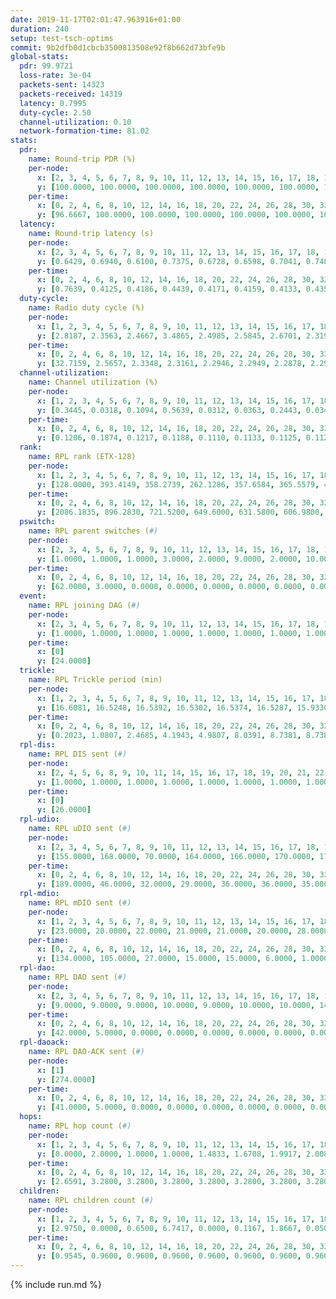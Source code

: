 ```yaml
---
date: 2019-11-17T02:01:47.963916+01:00
duration: 240
setup: test-tsch-optims
commit: 9b2dfb0d1cbcb3500813508e92f8b662d73bfe9b
global-stats:
  pdr: 99.9721
  loss-rate: 3e-04
  packets-sent: 14323
  packets-received: 14319
  latency: 0.7995
  duty-cycle: 2.50
  channel-utilization: 0.10
  network-formation-time: 81.02
stats:
  pdr:
    name: Round-trip PDR (%)
    per-node:
      x: [2, 3, 4, 5, 6, 7, 8, 9, 10, 11, 12, 13, 14, 15, 16, 17, 18, 19, 20, 21, 22, 23, 24, 25]
      y: [100.0000, 100.0000, 100.0000, 100.0000, 100.0000, 100.0000, 100.0000, 100.0000, 100.0000, 100.0000, 100.0000, 100.0000, 100.0000, 100.0000, 100.0000, 100.0000, 99.8325, 100.0000, 100.0000, 100.0000, 99.6522, 100.0000, 100.0000, 99.8288]
    per-time:
      x: [0, 2, 4, 6, 8, 10, 12, 14, 16, 18, 20, 22, 24, 26, 28, 30, 32, 34, 36, 38, 40, 42, 44, 46, 48, 50, 52, 54, 56, 58, 60, 62, 64, 66, 68, 70, 72, 74, 76, 78, 80, 82, 84, 86, 88, 90, 92, 94, 96, 98, 100, 102, 104, 106, 108, 110, 112, 114, 116, 118, 120, 122, 124, 126, 128, 130, 132, 134, 136, 138, 140, 142, 144, 146, 148, 150, 152, 154, 156, 158, 160, 162, 164, 166, 168, 170, 172, 174, 176, 178, 180, 182, 184, 186, 188, 190, 192, 194, 196, 198, 200, 202, 204, 206, 208, 210, 212, 214, 216, 218, 220, 222, 224, 226, 228, 230, 232, 234, 236, 238, 240]
      y: [96.6667, 100.0000, 100.0000, 100.0000, 100.0000, 100.0000, 100.0000, 100.0000, 100.0000, 100.0000, 100.0000, 100.0000, 100.0000, 100.0000, 100.0000, 100.0000, 100.0000, 100.0000, 100.0000, 100.0000, 100.0000, 100.0000, 100.0000, 100.0000, 100.0000, 100.0000, 100.0000, 100.0000, 100.0000, 100.0000, 100.0000, 100.0000, 100.0000, 100.0000, 100.0000, 100.0000, 100.0000, 100.0000, 100.0000, 100.0000, 100.0000, 100.0000, 100.0000, 100.0000, 100.0000, 100.0000, 100.0000, 100.0000, 100.0000, 100.0000, 100.0000, 100.0000, 100.0000, 100.0000, 100.0000, 100.0000, 100.0000, 100.0000, 100.0000, 100.0000, 100.0000, 100.0000, 100.0000, 100.0000, 100.0000, 100.0000, 100.0000, 100.0000, 100.0000, 100.0000, 100.0000, 100.0000, 100.0000, 100.0000, 100.0000, 100.0000, 100.0000, 100.0000, 100.0000, 100.0000, 100.0000, 100.0000, 100.0000, 100.0000, 100.0000, 100.0000, 100.0000, 100.0000, 100.0000, 100.0000, 100.0000, 100.0000, 100.0000, 100.0000, 100.0000, 100.0000, 100.0000, 100.0000, 100.0000, 100.0000, 100.0000, 100.0000, 100.0000, 100.0000, 100.0000, 100.0000, 100.0000, 100.0000, 100.0000, 100.0000, 100.0000, 100.0000, 100.0000, 100.0000, 100.0000, 100.0000, 100.0000, 100.0000, 100.0000, 100.0000, null]
  latency:
    name: Round-trip latency (s)
    per-node:
      x: [2, 3, 4, 5, 6, 7, 8, 9, 10, 11, 12, 13, 14, 15, 16, 17, 18, 19, 20, 21, 22, 23, 24, 25]
      y: [0.6429, 0.6940, 0.6100, 0.7375, 0.6728, 0.6598, 0.7041, 0.7480, 0.6762, 0.7552, 0.7387, 0.7428, 0.7368, 0.7210, 0.8613, 0.8463, 0.9013, 0.9402, 0.9076, 0.9356, 0.9222, 1.0457, 1.0752, 0.9580]
    per-time:
      x: [0, 2, 4, 6, 8, 10, 12, 14, 16, 18, 20, 22, 24, 26, 28, 30, 32, 34, 36, 38, 40, 42, 44, 46, 48, 50, 52, 54, 56, 58, 60, 62, 64, 66, 68, 70, 72, 74, 76, 78, 80, 82, 84, 86, 88, 90, 92, 94, 96, 98, 100, 102, 104, 106, 108, 110, 112, 114, 116, 118, 120, 122, 124, 126, 128, 130, 132, 134, 136, 138, 140, 142, 144, 146, 148, 150, 152, 154, 156, 158, 160, 162, 164, 166, 168, 170, 172, 174, 176, 178, 180, 182, 184, 186, 188, 190, 192, 194, 196, 198, 200, 202, 204, 206, 208, 210, 212, 214, 216, 218, 220, 222, 224, 226, 228, 230, 232, 234, 236, 238, 240]
      y: [0.7639, 0.4125, 0.4186, 0.4439, 0.4171, 0.4159, 0.4133, 0.4358, 0.4320, 0.4066, 0.4192, 0.3929, 0.4281, 0.4256, 0.3986, 0.3615, 0.4112, 0.3643, 0.3922, 0.4124, 0.4098, 0.3633, 0.3490, 0.3935, 0.3921, 0.3765, 0.3953, 0.3812, 0.3940, 0.3720, 0.3971, 0.3427, 0.3468, 0.3727, 0.3443, 0.3488, 0.3602, 0.3619, 0.3680, 0.3302, 0.3147, 0.3732, 0.3522, 0.3478, 0.3241, 0.3203, 0.3658, 0.4503, 0.4520, 0.4232, 0.3631, 0.3672, 0.4362, 0.7411, 0.8215, 0.6105, 0.5344, 0.4462, 0.3710, 0.7775, 0.9065, 0.6480, 0.4821, 0.5046, 0.4202, 0.7793, 1.2840, 1.2534, 0.9440, 0.7458, 0.5292, 0.8439, 1.2880, 1.3102, 1.2941, 1.2884, 0.9591, 0.9930, 1.3097, 1.2950, 1.3376, 1.3092, 1.2904, 1.3168, 1.3087, 1.2989, 1.2928, 1.2996, 1.2996, 1.3185, 1.3233, 1.3158, 1.3233, 1.3205, 1.2967, 1.3013, 1.3230, 1.3123, 1.3177, 1.3399, 1.3065, 1.3031, 1.2601, 1.2545, 1.2526, 1.2940, 1.2805, 1.2717, 1.2813, 1.3073, 1.2809, 1.3087, 1.3022, 1.3300, 1.2984, 1.3122, 1.2707, 1.2933, 1.2851, 1.2676, null]
  duty-cycle:
    name: Radio duty cycle (%)
    per-node:
      x: [1, 2, 3, 4, 5, 6, 7, 8, 9, 10, 11, 12, 13, 14, 15, 16, 17, 18, 19, 20, 21, 22, 23, 24, 25]
      y: [2.8187, 2.3563, 2.4667, 3.4865, 2.4985, 2.5845, 2.6701, 2.3194, 2.2672, 2.2924, 2.3387, 2.4530, 2.5323, 2.4658, 2.5215, 2.3879, 2.4943, 2.3994, 2.5476, 2.4978, 2.3857, 2.5038, 2.4218, 2.4872, 2.3574]
    per-time:
      x: [0, 2, 4, 6, 8, 10, 12, 14, 16, 18, 20, 22, 24, 26, 28, 30, 32, 34, 36, 38, 40, 42, 44, 46, 48, 50, 52, 54, 56, 58, 60, 62, 64, 66, 68, 70, 72, 74, 76, 78, 80, 82, 84, 86, 88, 90, 92, 94, 96, 98, 100, 102, 104, 106, 108, 110, 112, 114, 116, 118, 120, 122, 124, 126, 128, 130, 132, 134, 136, 138, 140, 142, 144, 146, 148, 150, 152, 154, 156, 158, 160, 162, 164, 166, 168, 170, 172, 174, 176, 178, 180, 182, 184, 186, 188, 190, 192, 194, 196, 198, 200, 202, 204, 206, 208, 210, 212, 214, 216, 218, 220, 222, 224, 226, 228, 230, 232, 234, 236, 238]
      y: [32.7159, 2.5657, 2.3348, 2.3161, 2.2946, 2.2949, 2.2878, 2.2906, 2.3137, 2.3045, 2.2812, 2.2714, 2.2871, 2.3224, 2.2926, 2.2967, 2.2452, 2.2626, 2.2565, 2.2711, 2.2942, 2.2809, 2.2382, 2.2554, 2.2762, 2.2868, 2.2757, 2.2626, 2.2789, 2.2831, 2.2699, 2.2406, 2.2493, 2.2461, 2.2583, 2.2486, 2.2300, 2.2325, 2.2265, 2.2313, 2.2295, 2.2313, 2.2441, 2.2431, 2.2164, 2.2257, 2.2168, 2.2293, 2.2100, 2.2257, 2.2025, 2.2202, 2.2637, 2.2349, 2.2400, 2.2482, 2.2466, 2.2685, 2.2460, 2.2404, 2.2544, 2.2432, 2.2411, 2.2569, 2.2263, 2.2339, 2.2279, 2.1993, 2.2280, 2.2359, 2.2116, 2.2145, 2.2444, 2.1961, 2.2323, 2.2223, 2.2261, 2.2252, 2.2357, 2.2337, 2.2262, 2.2429, 2.2316, 2.2306, 2.2408, 2.2225, 2.2459, 2.2332, 2.2405, 2.2313, 2.2418, 2.2560, 2.2329, 2.2534, 2.2410, 2.2207, 2.2431, 2.2239, 2.2229, 2.2434, 2.2517, 2.2163, 2.2261, 2.2080, 2.1880, 2.2021, 2.2140, 2.2442, 2.2314, 2.2340, 2.2494, 2.2297, 2.2502, 2.2555, 2.2540, 2.2484, 2.2345, 2.2203, 2.2142, 2.2238]
  channel-utilization:
    name: Channel utilization (%)
    per-node:
      x: [1, 2, 3, 4, 5, 6, 7, 8, 9, 10, 11, 12, 13, 14, 15, 16, 17, 18, 19, 20, 21, 22, 23, 24, 25]
      y: [0.3445, 0.0318, 0.1094, 0.5639, 0.0312, 0.0363, 0.2443, 0.0340, 0.0314, 0.0853, 0.0364, 0.1305, 0.0917, 0.0408, 0.1561, 0.0526, 0.0956, 0.0850, 0.0327, 0.0702, 0.0450, 0.0605, 0.0330, 0.0312, 0.0341]
    per-time:
      x: [0, 2, 4, 6, 8, 10, 12, 14, 16, 18, 20, 22, 24, 26, 28, 30, 32, 34, 36, 38, 40, 42, 44, 46, 48, 50, 52, 54, 56, 58, 60, 62, 64, 66, 68, 70, 72, 74, 76, 78, 80, 82, 84, 86, 88, 90, 92, 94, 96, 98, 100, 102, 104, 106, 108, 110, 112, 114, 116, 118, 120, 122, 124, 126, 128, 130, 132, 134, 136, 138, 140, 142, 144, 146, 148, 150, 152, 154, 156, 158, 160, 162, 164, 166, 168, 170, 172, 174, 176, 178, 180, 182, 184, 186, 188, 190, 192, 194, 196, 198, 200, 202, 204, 206, 208, 210, 212, 214, 216, 218, 220, 222, 224, 226, 228, 230, 232, 234, 236, 238]
      y: [0.1206, 0.1874, 0.1217, 0.1188, 0.1110, 0.1133, 0.1125, 0.1120, 0.1173, 0.1159, 0.1096, 0.1064, 0.1119, 0.1237, 0.1150, 0.1137, 0.0980, 0.1049, 0.1023, 0.1071, 0.1153, 0.1112, 0.0959, 0.1015, 0.1080, 0.1107, 0.1077, 0.1050, 0.1100, 0.1105, 0.1077, 0.0983, 0.0993, 0.0997, 0.1009, 0.1003, 0.0940, 0.0954, 0.0937, 0.0939, 0.0929, 0.0957, 0.0980, 0.0993, 0.0888, 0.0926, 0.0911, 0.0938, 0.0892, 0.0943, 0.0863, 0.0927, 0.1049, 0.0965, 0.1002, 0.1017, 0.0994, 0.1072, 0.0994, 0.0967, 0.1026, 0.0997, 0.0998, 0.1041, 0.0944, 0.0961, 0.0942, 0.0855, 0.0943, 0.0967, 0.0880, 0.0901, 0.1006, 0.0846, 0.0956, 0.0905, 0.0942, 0.0915, 0.0956, 0.0967, 0.0931, 0.0990, 0.0956, 0.0941, 0.0963, 0.0909, 0.0982, 0.0948, 0.0984, 0.0957, 0.0991, 0.1044, 0.0976, 0.1021, 0.1004, 0.0926, 0.1009, 0.0943, 0.0935, 0.1011, 0.1005, 0.0925, 0.0921, 0.0883, 0.0805, 0.0854, 0.0912, 0.0993, 0.0978, 0.0955, 0.1007, 0.0944, 0.0994, 0.1025, 0.1020, 0.1001, 0.0970, 0.0938, 0.0898, 0.0928]
  rank:
    name: RPL rank (ETX-128)
    per-node:
      x: [1, 2, 3, 4, 5, 6, 7, 8, 9, 10, 11, 12, 13, 14, 15, 16, 17, 18, 19, 20, 21, 22, 23, 24, 25]
      y: [128.0000, 393.4149, 358.2739, 262.1286, 357.6584, 365.5579, 455.6345, 431.5950, 585.9200, 454.4309, 434.1240, 444.2664, 578.9438, 583.0905, 558.7737, 576.0741, 607.7251, 758.1020, 816.0286, 779.5280, 815.7469, 1013.6667, 889.0357, 907.2863, 906.5968]
    per-time:
      x: [0, 2, 4, 6, 8, 10, 12, 14, 16, 18, 20, 22, 24, 26, 28, 30, 32, 34, 36, 38, 40, 42, 44, 46, 48, 50, 52, 54, 56, 58, 60, 62, 64, 66, 68, 70, 72, 74, 76, 78, 80, 82, 84, 86, 88, 90, 92, 94, 96, 98, 100, 102, 104, 106, 108, 110, 112, 114, 116, 118, 120, 122, 124, 126, 128, 130, 132, 134, 136, 138, 140, 142, 144, 146, 148, 150, 152, 154, 156, 158, 160, 162, 164, 166, 168, 170, 172, 174, 176, 178, 180, 182, 184, 186, 188, 190, 192, 194, 196, 198, 200, 202, 204, 206, 208, 210, 212, 214, 216, 218, 220, 222, 224, 226, 228, 230, 232, 234, 236, 238]
      y: [2086.1835, 896.2830, 721.5200, 649.6000, 631.5800, 606.9800, 608.9800, 621.7600, 607.4600, 612.4314, 614.6400, 615.4600, 610.2400, 625.0000, 605.9400, 630.3922, 608.3200, 605.5800, 598.8400, 600.4902, 619.3269, 607.9200, 598.7255, 595.9000, 595.9400, 587.4528, 558.3600, 563.0600, 561.4600, 560.8627, 557.9423, 546.5400, 539.8800, 535.4600, 556.9400, 546.9020, 536.3529, 534.8000, 531.2600, 535.1961, 530.6000, 528.9623, 514.4000, 498.2549, 502.1600, 504.8000, 514.3200, 553.7843, 555.1800, 559.3333, 556.5882, 555.8200, 567.2364, 555.3200, 557.7200, 565.2200, 569.3269, 564.1509, 551.4200, 540.8627, 532.3400, 532.2200, 537.0196, 536.5283, 525.9038, 525.8846, 515.8200, 511.6200, 525.3400, 529.7400, 523.6600, 524.9400, 543.1176, 541.8800, 545.5000, 555.4600, 554.2885, 549.1538, 532.0000, 540.7400, 529.8077, 533.1000, 537.4314, 534.3400, 543.9200, 539.1200, 550.2308, 550.8039, 557.0588, 550.6078, 539.5686, 543.8627, 540.7059, 539.5294, 526.4400, 518.7600, 522.3800, 521.0192, 512.2800, 514.0800, 520.0185, 507.1800, 512.2600, 513.9400, 513.0200, 522.2200, 518.1000, 535.8113, 532.3148, 526.7255, 522.8627, 517.7059, 512.1400, 522.0980, 520.8400, 515.1176, 509.5490, 501.8600, 502.4902, 507.6275]
  pswitch:
    name: RPL parent switches (#)
    per-node:
      x: [2, 3, 4, 5, 6, 7, 8, 9, 10, 11, 12, 13, 14, 15, 16, 17, 18, 19, 20, 21, 22, 23, 24, 25]
      y: [1.0000, 1.0000, 1.0000, 3.0000, 2.0000, 9.0000, 2.0000, 10.0000, 6.0000, 2.0000, 4.0000, 9.0000, 3.0000, 3.0000, 3.0000, 11.0000, 15.0000, 6.0000, 10.0000, 5.0000, 6.0000, 13.0000, 16.0000, 8.0000]
    per-time:
      x: [0, 2, 4, 6, 8, 10, 12, 14, 16, 18, 20, 22, 24, 26, 28, 30, 32, 34, 36, 38, 40, 42, 44, 46, 48, 50, 52, 54, 56, 58, 60, 62, 64, 66, 68, 70, 72, 74, 76, 78, 80, 82, 84, 86, 88, 90, 92, 94, 96, 98, 100, 102, 104, 106, 108, 110, 112, 114, 116, 118, 120, 122, 124, 126, 128, 130, 132, 134, 136, 138, 140, 142, 144, 146, 148, 150, 152, 154, 156, 158, 160, 162, 164, 166, 168, 170, 172, 174, 176, 178, 180, 182, 184, 186, 188, 190, 192, 194, 196, 198, 200, 202, 204, 206, 208, 210, 212, 214, 216, 218, 220, 222, 224, 226, 228, 230, 232, 234, 236, 238]
      y: [62.0000, 3.0000, 0.0000, 0.0000, 0.0000, 0.0000, 0.0000, 0.0000, 0.0000, 1.0000, 0.0000, 0.0000, 0.0000, 4.0000, 0.0000, 1.0000, 0.0000, 0.0000, 0.0000, 1.0000, 2.0000, 0.0000, 1.0000, 0.0000, 0.0000, 3.0000, 0.0000, 0.0000, 0.0000, 1.0000, 2.0000, 0.0000, 0.0000, 0.0000, 0.0000, 1.0000, 1.0000, 0.0000, 0.0000, 1.0000, 0.0000, 3.0000, 0.0000, 1.0000, 0.0000, 0.0000, 0.0000, 1.0000, 0.0000, 1.0000, 1.0000, 0.0000, 5.0000, 0.0000, 0.0000, 0.0000, 2.0000, 3.0000, 0.0000, 1.0000, 0.0000, 0.0000, 1.0000, 3.0000, 2.0000, 2.0000, 0.0000, 0.0000, 0.0000, 0.0000, 0.0000, 0.0000, 1.0000, 0.0000, 0.0000, 0.0000, 2.0000, 2.0000, 1.0000, 0.0000, 2.0000, 0.0000, 1.0000, 0.0000, 0.0000, 0.0000, 2.0000, 1.0000, 1.0000, 1.0000, 1.0000, 1.0000, 1.0000, 1.0000, 0.0000, 0.0000, 0.0000, 2.0000, 0.0000, 0.0000, 4.0000, 0.0000, 0.0000, 0.0000, 0.0000, 0.0000, 0.0000, 3.0000, 4.0000, 1.0000, 1.0000, 1.0000, 0.0000, 1.0000, 0.0000, 1.0000, 1.0000, 0.0000, 1.0000, 1.0000]
  event:
    name: RPL joining DAG (#)
    per-node:
      x: [2, 3, 4, 5, 6, 7, 8, 9, 10, 11, 12, 13, 14, 15, 16, 17, 18, 19, 20, 21, 22, 23, 24, 25]
      y: [1.0000, 1.0000, 1.0000, 1.0000, 1.0000, 1.0000, 1.0000, 1.0000, 1.0000, 1.0000, 1.0000, 1.0000, 1.0000, 1.0000, 1.0000, 1.0000, 1.0000, 1.0000, 1.0000, 1.0000, 1.0000, 1.0000, 1.0000, 1.0000]
    per-time:
      x: [0]
      y: [24.0000]
  trickle:
    name: RPL Trickle period (min)
    per-node:
      x: [1, 2, 3, 4, 5, 6, 7, 8, 9, 10, 11, 12, 13, 14, 15, 16, 17, 18, 19, 20, 21, 22, 23, 24, 25]
      y: [16.6081, 16.5248, 16.5392, 16.5302, 16.5374, 16.5287, 15.9330, 16.3829, 16.2092, 16.1884, 16.3871, 16.2491, 16.2041, 16.3891, 16.5374, 16.3871, 16.2151, 16.0328, 16.5222, 16.4017, 15.5205, 16.3843, 16.4287, 16.5768, 16.3468]
    per-time:
      x: [0, 2, 4, 6, 8, 10, 12, 14, 16, 18, 20, 22, 24, 26, 28, 30, 32, 34, 36, 38, 40, 42, 44, 46, 48, 50, 52, 54, 56, 58, 60, 62, 64, 66, 68, 70, 72, 74, 76, 78, 80, 82, 84, 86, 88, 90, 92, 94, 96, 98, 100, 102, 104, 106, 108, 110, 112, 114, 116, 118, 120, 122, 124, 126, 128, 130, 132, 134, 136, 138, 140, 142, 144, 146, 148, 150, 152, 154, 156, 158, 160, 162, 164, 166, 168, 170, 172, 174, 176, 178, 180, 182, 184, 186, 188, 190, 192, 194, 196, 198, 200, 202, 204, 206, 208, 210, 212, 214, 216, 218, 220, 222, 224, 226, 228, 230, 232, 234, 236, 238]
      y: [0.2023, 1.0807, 2.4685, 4.1943, 4.9807, 8.0391, 8.7381, 8.7381, 8.7381, 14.0495, 17.1267, 17.4763, 17.4763, 17.4763, 17.4763, 17.4763, 17.4763, 17.4763, 17.4763, 17.4763, 17.4763, 17.4763, 16.8177, 16.8646, 16.9083, 16.9817, 17.0394, 17.1267, 17.1267, 17.1336, 17.1402, 17.4763, 17.4763, 17.4763, 17.4763, 17.4763, 17.4763, 17.4763, 17.4763, 17.4763, 17.4763, 17.4763, 17.4763, 17.4763, 17.4763, 17.4763, 17.4763, 17.4763, 17.4763, 17.4763, 17.4763, 17.4763, 17.4763, 17.4763, 17.4763, 17.4763, 17.4763, 17.4763, 17.4763, 17.4763, 17.4763, 17.4763, 17.4763, 17.4763, 17.4763, 17.4763, 17.4763, 17.4763, 17.4763, 17.4763, 17.4763, 17.4763, 17.4763, 17.4763, 17.4763, 17.4763, 17.4763, 17.4763, 17.4763, 17.4763, 17.4763, 17.4763, 17.4763, 17.4763, 17.4763, 17.4763, 17.4763, 17.4763, 17.4763, 17.4763, 17.4763, 17.4763, 17.4763, 17.4763, 17.4763, 17.4763, 17.4763, 17.4763, 17.4763, 17.4763, 17.4763, 17.4763, 17.4763, 17.4763, 17.4763, 17.4763, 17.4763, 17.4763, 17.4763, 17.4763, 17.4763, 17.4763, 17.4763, 17.4763, 17.4763, 17.4763, 17.4763, 17.4763, 17.4763, 17.4763]
  rpl-dis:
    name: RPL DIS sent (#)
    per-node:
      x: [2, 4, 5, 6, 8, 9, 10, 11, 14, 15, 16, 17, 18, 19, 20, 21, 22, 23, 24, 25]
      y: [1.0000, 1.0000, 1.0000, 1.0000, 1.0000, 1.0000, 1.0000, 1.0000, 2.0000, 1.0000, 1.0000, 1.0000, 1.0000, 2.0000, 1.0000, 1.0000, 2.0000, 3.0000, 2.0000, 1.0000]
    per-time:
      x: [0]
      y: [26.0000]
  rpl-udio:
    name: RPL uDIO sent (#)
    per-node:
      x: [2, 3, 4, 5, 6, 7, 8, 9, 10, 11, 12, 13, 14, 15, 16, 17, 18, 19, 20, 21, 22, 23, 24, 25]
      y: [155.0000, 168.0000, 70.0000, 164.0000, 166.0000, 170.0000, 174.0000, 171.0000, 175.0000, 170.0000, 169.0000, 170.0000, 170.0000, 149.0000, 169.0000, 185.0000, 175.0000, 173.0000, 183.0000, 167.0000, 177.0000, 185.0000, 164.0000, 160.0000]
    per-time:
      x: [0, 2, 4, 6, 8, 10, 12, 14, 16, 18, 20, 22, 24, 26, 28, 30, 32, 34, 36, 38, 40, 42, 44, 46, 48, 50, 52, 54, 56, 58, 60, 62, 64, 66, 68, 70, 72, 74, 76, 78, 80, 82, 84, 86, 88, 90, 92, 94, 96, 98, 100, 102, 104, 106, 108, 110, 112, 114, 116, 118, 120, 122, 124, 126, 128, 130, 132, 134, 136, 138, 140, 142, 144, 146, 148, 150, 152, 154, 156, 158, 160, 162, 164, 166, 168, 170, 172, 174, 176, 178, 180, 182, 184, 186, 188, 190, 192, 194, 196, 198, 200, 202, 204, 206, 208, 210, 212, 214, 216, 218, 220, 222, 224, 226, 228, 230, 232, 234, 236, 238, 240]
      y: [189.0000, 46.0000, 32.0000, 29.0000, 36.0000, 36.0000, 35.0000, 33.0000, 30.0000, 34.0000, 31.0000, 29.0000, 32.0000, 32.0000, 28.0000, 37.0000, 31.0000, 28.0000, 37.0000, 29.0000, 34.0000, 28.0000, 35.0000, 33.0000, 32.0000, 31.0000, 31.0000, 30.0000, 29.0000, 29.0000, 32.0000, 31.0000, 32.0000, 31.0000, 33.0000, 34.0000, 30.0000, 28.0000, 32.0000, 33.0000, 29.0000, 30.0000, 30.0000, 30.0000, 29.0000, 29.0000, 35.0000, 41.0000, 31.0000, 32.0000, 30.0000, 30.0000, 38.0000, 29.0000, 30.0000, 36.0000, 29.0000, 31.0000, 27.0000, 31.0000, 33.0000, 35.0000, 32.0000, 30.0000, 31.0000, 30.0000, 27.0000, 33.0000, 35.0000, 35.0000, 31.0000, 35.0000, 27.0000, 34.0000, 34.0000, 35.0000, 28.0000, 28.0000, 33.0000, 35.0000, 32.0000, 35.0000, 29.0000, 34.0000, 29.0000, 31.0000, 27.0000, 37.0000, 30.0000, 32.0000, 37.0000, 23.0000, 31.0000, 30.0000, 33.0000, 28.0000, 29.0000, 34.0000, 31.0000, 30.0000, 31.0000, 35.0000, 26.0000, 34.0000, 30.0000, 36.0000, 31.0000, 36.0000, 32.0000, 32.0000, 30.0000, 31.0000, 33.0000, 37.0000, 33.0000, 31.0000, 33.0000, 35.0000, 30.0000, 28.0000, 3.0000]
  rpl-mdio:
    name: RPL mDIO sent (#)
    per-node:
      x: [1, 2, 3, 4, 5, 6, 7, 8, 9, 10, 11, 12, 13, 14, 15, 16, 17, 18, 19, 20, 21, 22, 23, 24, 25]
      y: [23.0000, 20.0000, 22.0000, 21.0000, 21.0000, 20.0000, 28.0000, 25.0000, 27.0000, 28.0000, 26.0000, 26.0000, 28.0000, 25.0000, 21.0000, 26.0000, 25.0000, 34.0000, 25.0000, 27.0000, 34.0000, 26.0000, 25.0000, 26.0000, 30.0000]
    per-time:
      x: [0, 2, 4, 6, 8, 10, 12, 14, 16, 18, 20, 22, 24, 26, 28, 30, 32, 34, 36, 38, 40, 42, 44, 46, 48, 50, 52, 54, 56, 58, 60, 62, 64, 66, 68, 70, 72, 74, 76, 78, 80, 82, 84, 86, 88, 90, 92, 94, 96, 98, 100, 102, 104, 106, 108, 110, 112, 114, 116, 118, 120, 122, 124, 126, 128, 130, 132, 134, 136, 138, 140, 142, 144, 146, 148, 150, 152, 154, 156, 158, 160, 162, 164, 166, 168, 170, 172, 174, 176, 178, 180, 182, 184, 186, 188, 190, 192, 194, 196, 198, 200, 202, 204, 206, 208, 210, 212, 214, 216, 218, 220, 222, 224, 226, 228, 230, 232, 234, 236, 238]
      y: [134.0000, 105.0000, 27.0000, 15.0000, 15.0000, 6.0000, 1.0000, 7.0000, 10.0000, 6.0000, 1.0000, 0.0000, 0.0000, 1.0000, 4.0000, 10.0000, 5.0000, 1.0000, 3.0000, 1.0000, 0.0000, 0.0000, 7.0000, 3.0000, 7.0000, 8.0000, 5.0000, 1.0000, 0.0000, 1.0000, 0.0000, 3.0000, 5.0000, 5.0000, 9.0000, 2.0000, 1.0000, 0.0000, 0.0000, 3.0000, 4.0000, 5.0000, 5.0000, 3.0000, 4.0000, 0.0000, 0.0000, 1.0000, 2.0000, 7.0000, 4.0000, 4.0000, 5.0000, 2.0000, 1.0000, 0.0000, 0.0000, 4.0000, 5.0000, 5.0000, 5.0000, 4.0000, 1.0000, 0.0000, 1.0000, 1.0000, 3.0000, 6.0000, 7.0000, 4.0000, 3.0000, 0.0000, 0.0000, 1.0000, 1.0000, 6.0000, 2.0000, 9.0000, 4.0000, 2.0000, 0.0000, 1.0000, 0.0000, 3.0000, 5.0000, 3.0000, 7.0000, 5.0000, 1.0000, 0.0000, 0.0000, 1.0000, 1.0000, 6.0000, 4.0000, 9.0000, 4.0000, 0.0000, 0.0000, 0.0000, 1.0000, 3.0000, 9.0000, 5.0000, 4.0000, 3.0000, 0.0000, 0.0000, 1.0000, 2.0000, 7.0000, 4.0000, 4.0000, 5.0000, 2.0000, 1.0000, 0.0000, 0.0000, 2.0000, 3.0000]
  rpl-dao:
    name: RPL DAO sent (#)
    per-node:
      x: [2, 3, 4, 5, 6, 7, 8, 9, 10, 11, 12, 13, 14, 15, 16, 17, 18, 19, 20, 21, 22, 23, 24, 25]
      y: [9.0000, 9.0000, 9.0000, 10.0000, 9.0000, 10.0000, 10.0000, 14.0000, 10.0000, 10.0000, 10.0000, 11.0000, 11.0000, 9.0000, 10.0000, 15.0000, 15.0000, 11.0000, 14.0000, 11.0000, 11.0000, 17.0000, 18.0000, 12.0000]
    per-time:
      x: [0, 2, 4, 6, 8, 10, 12, 14, 16, 18, 20, 22, 24, 26, 28, 30, 32, 34, 36, 38, 40, 42, 44, 46, 48, 50, 52, 54, 56, 58, 60, 62, 64, 66, 68, 70, 72, 74, 76, 78, 80, 82, 84, 86, 88, 90, 92, 94, 96, 98, 100, 102, 104, 106, 108, 110, 112, 114, 116, 118, 120, 122, 124, 126, 128, 130, 132, 134, 136, 138, 140, 142, 144, 146, 148, 150, 152, 154, 156, 158, 160, 162, 164, 166, 168, 170, 172, 174, 176, 178, 180, 182, 184, 186, 188, 190, 192, 194, 196, 198, 200, 202, 204, 206, 208, 210, 212, 214, 216, 218, 220, 222, 224, 226, 228, 230, 232, 234, 236, 238]
      y: [42.0000, 5.0000, 0.0000, 0.0000, 0.0000, 0.0000, 0.0000, 0.0000, 0.0000, 1.0000, 0.0000, 0.0000, 0.0000, 4.0000, 10.0000, 10.0000, 0.0000, 0.0000, 0.0000, 1.0000, 2.0000, 0.0000, 1.0000, 0.0000, 1.0000, 3.0000, 0.0000, 4.0000, 4.0000, 9.0000, 3.0000, 0.0000, 0.0000, 0.0000, 1.0000, 1.0000, 1.0000, 0.0000, 1.0000, 3.0000, 0.0000, 2.0000, 4.0000, 10.0000, 1.0000, 1.0000, 0.0000, 1.0000, 1.0000, 2.0000, 2.0000, 0.0000, 6.0000, 0.0000, 0.0000, 1.0000, 3.0000, 12.0000, 1.0000, 3.0000, 0.0000, 0.0000, 2.0000, 3.0000, 2.0000, 2.0000, 1.0000, 0.0000, 0.0000, 0.0000, 2.0000, 5.0000, 7.0000, 3.0000, 0.0000, 0.0000, 3.0000, 2.0000, 3.0000, 1.0000, 3.0000, 0.0000, 1.0000, 0.0000, 1.0000, 2.0000, 9.0000, 1.0000, 2.0000, 1.0000, 2.0000, 2.0000, 3.0000, 2.0000, 0.0000, 2.0000, 1.0000, 2.0000, 0.0000, 2.0000, 10.0000, 1.0000, 3.0000, 0.0000, 1.0000, 0.0000, 0.0000, 5.0000, 4.0000, 3.0000, 1.0000, 2.0000, 0.0000, 3.0000, 3.0000, 5.0000, 3.0000, 0.0000, 1.0000, 1.0000]
  rpl-daoack:
    name: RPL DAO-ACK sent (#)
    per-node:
      x: [1]
      y: [274.0000]
    per-time:
      x: [0, 2, 4, 6, 8, 10, 12, 14, 16, 18, 20, 22, 24, 26, 28, 30, 32, 34, 36, 38, 40, 42, 44, 46, 48, 50, 52, 54, 56, 58, 60, 62, 64, 66, 68, 70, 72, 74, 76, 78, 80, 82, 84, 86, 88, 90, 92, 94, 96, 98, 100, 102, 104, 106, 108, 110, 112, 114, 116, 118, 120, 122, 124, 126, 128, 130, 132, 134, 136, 138, 140, 142, 144, 146, 148, 150, 152, 154, 156, 158, 160, 162, 164, 166, 168, 170, 172, 174, 176, 178, 180, 182, 184, 186, 188, 190, 192, 194, 196, 198, 200, 202, 204, 206, 208, 210, 212, 214, 216, 218, 220, 222, 224, 226, 228, 230, 232, 234, 236, 238]
      y: [41.0000, 5.0000, 0.0000, 0.0000, 0.0000, 0.0000, 0.0000, 0.0000, 0.0000, 1.0000, 0.0000, 0.0000, 0.0000, 4.0000, 10.0000, 10.0000, 0.0000, 0.0000, 0.0000, 1.0000, 2.0000, 0.0000, 1.0000, 0.0000, 1.0000, 3.0000, 0.0000, 4.0000, 4.0000, 9.0000, 3.0000, 0.0000, 0.0000, 0.0000, 1.0000, 1.0000, 1.0000, 0.0000, 1.0000, 3.0000, 0.0000, 2.0000, 4.0000, 10.0000, 1.0000, 1.0000, 0.0000, 1.0000, 1.0000, 2.0000, 2.0000, 0.0000, 6.0000, 0.0000, 0.0000, 1.0000, 3.0000, 12.0000, 1.0000, 3.0000, 0.0000, 0.0000, 2.0000, 3.0000, 2.0000, 2.0000, 1.0000, 0.0000, 0.0000, 0.0000, 2.0000, 5.0000, 7.0000, 3.0000, 0.0000, 0.0000, 3.0000, 2.0000, 3.0000, 1.0000, 3.0000, 0.0000, 1.0000, 0.0000, 1.0000, 2.0000, 9.0000, 1.0000, 2.0000, 1.0000, 2.0000, 2.0000, 3.0000, 2.0000, 0.0000, 2.0000, 1.0000, 2.0000, 0.0000, 2.0000, 10.0000, 1.0000, 3.0000, 0.0000, 1.0000, 0.0000, 0.0000, 5.0000, 4.0000, 3.0000, 1.0000, 2.0000, 0.0000, 3.0000, 3.0000, 5.0000, 3.0000, 0.0000, 1.0000, 1.0000]
  hops:
    name: RPL hop count (#)
    per-node:
      x: [1, 2, 3, 4, 5, 6, 7, 8, 9, 10, 11, 12, 13, 14, 15, 16, 17, 18, 19, 20, 21, 22, 23, 24, 25]
      y: [0.0000, 2.0000, 1.0000, 1.0000, 1.4833, 1.6708, 1.9917, 2.0083, 2.9875, 2.1042, 2.0083, 2.1167, 2.8917, 3.2458, 2.9917, 3.1167, 2.6333, 3.9125, 4.3849, 3.7364, 4.1632, 4.0042, 4.8033, 4.7950, 4.9292]
    per-time:
      x: [0, 2, 4, 6, 8, 10, 12, 14, 16, 18, 20, 22, 24, 26, 28, 30, 32, 34, 36, 38, 40, 42, 44, 46, 48, 50, 52, 54, 56, 58, 60, 62, 64, 66, 68, 70, 72, 74, 76, 78, 80, 82, 84, 86, 88, 90, 92, 94, 96, 98, 100, 102, 104, 106, 108, 110, 112, 114, 116, 118, 120, 122, 124, 126, 128, 130, 132, 134, 136, 138, 140, 142, 144, 146, 148, 150, 152, 154, 156, 158, 160, 162, 164, 166, 168, 170, 172, 174, 176, 178, 180, 182, 184, 186, 188, 190, 192, 194, 196, 198, 200, 202, 204, 206, 208, 210, 212, 214, 216, 218, 220, 222, 224, 226, 228, 230, 232, 234, 236, 238]
      y: [2.6591, 3.2800, 3.2800, 3.2800, 3.2800, 3.2800, 3.2800, 3.2800, 3.2800, 3.2800, 3.2800, 3.2800, 3.2800, 3.2400, 3.2000, 3.1000, 3.0800, 3.0800, 3.0800, 3.0800, 3.0600, 3.0800, 3.0400, 3.0000, 3.0000, 3.0000, 3.0000, 3.0000, 3.0000, 2.9800, 2.9000, 2.8400, 2.8400, 2.8400, 2.8400, 2.7600, 2.7600, 2.7600, 2.7600, 2.7600, 2.7200, 2.7200, 2.7200, 2.7000, 2.6800, 2.6800, 2.6800, 2.7000, 2.7200, 2.7200, 2.7200, 2.5600, 2.9000, 2.9200, 2.9200, 2.9200, 2.9200, 2.8800, 2.8000, 2.7200, 2.7200, 2.7200, 2.7200, 2.6800, 2.6400, 2.5600, 2.5600, 2.5600, 2.5600, 2.5600, 2.5600, 2.5600, 2.5600, 2.5600, 2.5600, 2.5600, 2.4800, 2.4800, 2.5600, 2.5600, 2.6600, 2.7600, 2.7600, 2.7600, 2.7600, 2.7600, 2.7600, 2.7600, 2.7200, 2.7200, 2.6800, 2.6800, 2.6800, 2.6800, 2.6800, 2.6800, 2.6800, 2.6800, 2.6400, 2.6400, 2.5600, 2.4800, 2.4800, 2.4800, 2.4800, 2.4800, 2.4800, 2.5200, 2.5400, 2.6000, 2.7000, 2.7200, 2.7600, 2.7600, 2.7600, 2.7600, 2.7200, 2.7200, 2.7200, 2.7200]
  children:
    name: RPL children count (#)
    per-node:
      x: [1, 2, 3, 4, 5, 6, 7, 8, 9, 10, 11, 12, 13, 14, 15, 16, 17, 18, 19, 20, 21, 22, 23, 24, 25]
      y: [2.9750, 0.0000, 0.6500, 6.7417, 0.0000, 0.1167, 1.8667, 0.0500, 0.0000, 1.5000, 0.1042, 1.4583, 0.8167, 0.2667, 2.1792, 0.5250, 0.8250, 1.5875, 0.0084, 1.0921, 0.3347, 0.8828, 0.0000, 0.0000, 0.0042]
    per-time:
      x: [0, 2, 4, 6, 8, 10, 12, 14, 16, 18, 20, 22, 24, 26, 28, 30, 32, 34, 36, 38, 40, 42, 44, 46, 48, 50, 52, 54, 56, 58, 60, 62, 64, 66, 68, 70, 72, 74, 76, 78, 80, 82, 84, 86, 88, 90, 92, 94, 96, 98, 100, 102, 104, 106, 108, 110, 112, 114, 116, 118, 120, 122, 124, 126, 128, 130, 132, 134, 136, 138, 140, 142, 144, 146, 148, 150, 152, 154, 156, 158, 160, 162, 164, 166, 168, 170, 172, 174, 176, 178, 180, 182, 184, 186, 188, 190, 192, 194, 196, 198, 200, 202, 204, 206, 208, 210, 212, 214, 216, 218, 220, 222, 224, 226, 228, 230, 232, 234, 236, 238]
      y: [0.9545, 0.9600, 0.9600, 0.9600, 0.9600, 0.9600, 0.9600, 0.9600, 0.9600, 0.9600, 0.9600, 0.9600, 0.9600, 0.9600, 0.9600, 0.9600, 0.9600, 0.9600, 0.9600, 0.9600, 0.9600, 0.9600, 0.9600, 0.9600, 0.9600, 0.9600, 0.9600, 0.9600, 0.9600, 0.9600, 0.9600, 0.9600, 0.9600, 0.9600, 0.9600, 0.9600, 0.9600, 0.9600, 0.9600, 0.9600, 0.9600, 0.9600, 0.9600, 0.9600, 0.9600, 0.9600, 0.9600, 0.9600, 0.9600, 0.9600, 0.9600, 0.9600, 0.9600, 0.9600, 0.9600, 0.9600, 0.9600, 0.9600, 0.9600, 0.9600, 0.9600, 0.9600, 0.9600, 0.9600, 0.9600, 0.9600, 0.9600, 0.9600, 0.9600, 0.9600, 0.9600, 0.9600, 0.9600, 0.9600, 0.9600, 0.9600, 0.9600, 0.9600, 0.9600, 0.9600, 0.9600, 0.9600, 0.9600, 0.9600, 0.9600, 0.9600, 0.9600, 0.9600, 0.9600, 0.9600, 0.9600, 0.9600, 0.9600, 0.9600, 0.9600, 0.9600, 0.9600, 0.9600, 0.9600, 0.9600, 0.9600, 0.9600, 0.9600, 0.9600, 0.9600, 0.9600, 0.9600, 0.9600, 0.9600, 0.9600, 0.9600, 0.9600, 0.9600, 0.9600, 0.9600, 0.9600, 0.9600, 0.9600, 0.9600, 0.9600]
---
```


{% include run.md %}
